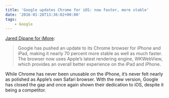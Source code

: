 ```yaml
---
title: 'Google updates Chrome for iOS: now faster, more stable'
date: '2016-01-28T13:36:02+00:00'
tags:
    - Google
---
```


[Jared Dipane for iMore](http://www.imore.com/chrome-iphone-and-ipad-now-more-stable-and-faster-ever):

> Google has pushed an update to its Chrome browser for iPhone and iPad, making it nearly 70 percent more stable as well as much faster. The browser now uses Apple’s latest rendering engine, WKWebView, which provides an overall better experience on the iPad and iPhone.

While Chrome has never been unusable on the iPhone, it’s never felt nearly as polished as Apple’s own Safari browser. With the new version, Google has closed the gap and once again shown their dedication to iOS, despite it being a competitor.